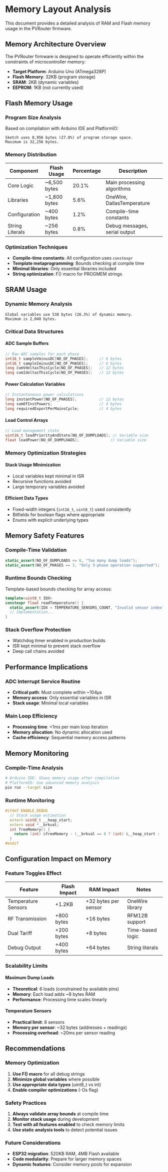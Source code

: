 # Memory Layout Analysis

This document provides a detailed analysis of RAM and Flash memory usage in the PVRouter firmware.

## Memory Architecture Overview

The PVRouter firmware is designed to operate efficiently within the constraints of microcontroller memory:

- **Target Platform**: Arduino Uno (ATmega328P)
- **Flash Memory**: 32KB (program storage)
- **SRAM**: 2KB (dynamic variables)
- **EEPROM**: 1KB (not currently used)

## Flash Memory Usage

### Program Size Analysis
Based on compilation with Arduino IDE and PlatformIO:

```
Sketch uses 8,956 bytes (27.8%) of program storage space.
Maximum is 32,256 bytes.
```

### Memory Distribution

| Component | Flash Usage | Percentage | Description |
|-----------|-------------|------------|-------------|
| Core Logic | ~6,500 bytes | 20.1% | Main processing algorithms |
| Libraries | ~1,800 bytes | 5.6% | OneWire, DallasTemperature |
| Configuration | ~400 bytes | 1.2% | Compile-time constants |
| String Literals | ~256 bytes | 0.8% | Debug messages, serial output |

### Optimization Techniques
- **Compile-time constants**: All configuration uses `constexpr`
- **Template metaprogramming**: Bounds checking at compile time
- **Minimal libraries**: Only essential libraries included
- **String optimization**: F() macro for PROGMEM strings

## SRAM Usage

### Dynamic Memory Analysis
```
Global variables use 538 bytes (26.3%) of dynamic memory.
Maximum is 2,048 bytes.
```

### Critical Data Structures

#### ADC Sample Buffers
```cpp
// Raw ADC samples for each phase
int16_t sampleVminusDC[NO_OF_PHASES];     // 6 bytes
int16_t sampleIminusDC[NO_OF_PHASES];     // 6 bytes
long cumVdeltasThisCycle[NO_OF_PHASES];   // 12 bytes
long cumIdeltasThisCycle[NO_OF_PHASES];   // 12 bytes
```

#### Power Calculation Variables
```cpp
// Instantaneous power calculations
long instantPower[NO_OF_PHASES];          // 12 bytes
long sumOfInstPowers;                     // 4 bytes
long requiredExportPerMainsCycle;         // 4 bytes
```

#### Load Control Arrays
```cpp
// Load management state
uint16_t loadPriorityAndState[NO_OF_DUMPLOADS]; // Variable size
float loadPower[NO_OF_DUMPLOADS];              // Variable size
```

### Memory Optimization Strategies

#### Stack Usage Minimization
- Local variables kept minimal in ISR
- Recursive functions avoided
- Large temporary variables avoided

#### Efficient Data Types
- Fixed-width integers (`int16_t`, `uint8_t`) used consistently
- Bitfields for boolean flags where appropriate
- Enums with explicit underlying types

## Memory Safety Features

### Compile-Time Validation
```cpp
static_assert(NO_OF_DUMPLOADS <= 6, "Too many dump loads");
static_assert(NO_OF_PHASES == 3, "Only 3-phase operation supported");
```

### Runtime Bounds Checking
Template-based bounds checking for array access:
```cpp
template<uint8_t IDX>
constexpr float readTemperature() {
  static_assert(IDX < TEMPERATURE_SENSORS_COUNT, "Invalid sensor index");
  // Implementation...
}
```

### Stack Overflow Protection
- Watchdog timer enabled in production builds
- ISR kept minimal to prevent stack overflow
- Deep call chains avoided

## Performance Implications

### ADC Interrupt Service Routine
- **Critical path**: Must complete within ~104μs
- **Memory access**: Only essential variables in ISR
- **Stack usage**: Minimal local variables

### Main Loop Efficiency
- **Processing time**: <1ms per main loop iteration
- **Memory allocation**: No dynamic allocation used
- **Cache efficiency**: Sequential memory access patterns

## Memory Monitoring

### Compile-Time Analysis
```bash
# Arduino IDE: Shows memory usage after compilation
# PlatformIO: Use advanced memory analysis
pio run --target size
```

### Runtime Monitoring
```cpp
#ifdef ENABLE_DEBUG
  // Stack usage estimation
  extern uint8_t __heap_start;
  extern void *__brkval;
  int freeMemory() {
    return (int) &freeMemory - (__brkval == 0 ? (int) &__heap_start : (int) __brkval);
  }
#endif
```

## Configuration Impact on Memory

### Feature Toggles Effect

| Feature | Flash Impact | RAM Impact | Notes |
|---------|-------------|------------|-------|
| Temperature Sensors | +1.2KB | +32 bytes per sensor | OneWire library |
| RF Transmission | +800 bytes | +16 bytes | RFM12B support |
| Dual Tariff | +200 bytes | +8 bytes | Time-based logic |
| Debug Output | +400 bytes | +64 bytes | String literals |

### Scalability Limits

#### Maximum Dump Loads
- **Theoretical**: 6 loads (constrained by available pins)
- **Memory**: Each load adds ~8 bytes RAM
- **Performance**: Processing time scales linearly

#### Temperature Sensors
- **Practical limit**: 8 sensors
- **Memory per sensor**: ~32 bytes (addresses + readings)
- **Processing overhead**: ~20ms per sensor reading

## Recommendations

### Memory Optimization
1. **Use F() macro** for all debug strings
2. **Minimize global variables** where possible
3. **Use appropriate data types** (uint8_t vs int)
4. **Enable compiler optimizations** (-Os flag)

### Safety Practices
1. **Always validate array bounds** at compile time
2. **Monitor stack usage** during development
3. **Test with all features enabled** to check memory limits
4. **Use static analysis tools** to detect potential issues

### Future Considerations
- **ESP32 migration**: 520KB RAM, 4MB Flash available
- **Code modularity**: Prepare for larger memory spaces
- **Dynamic features**: Consider memory pools for expansion